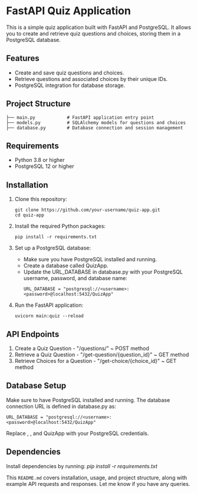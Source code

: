 # FastAPI Quiz Application

This is a simple quiz application built with FastAPI and PostgreSQL. It allows you to create and retrieve quiz questions and choices, storing them in a PostgreSQL database.

## Features

- Create and save quiz questions and choices.
- Retrieve questions and associated choices by their unique IDs.
- PostgreSQL integration for database storage.

## Project Structure

```plaintext
├── main.py            # FastAPI application entry point
├── models.py          # SQLAlchemy models for questions and choices
├── database.py        # Database connection and session management
```

## Requirements
- Python 3.8 or higher
- PostgreSQL 12 or higher


## Installation
1. Clone this repository:
   ```
   git clone https://github.com/your-username/quiz-app.git
   cd quiz-app
   ```

2. Install the required Python packages:
   ```
   pip install -r requirements.txt
   ```
3. Set up a PostgreSQL database:
   - Make sure you have PostgreSQL installed and running.
   - Create a database called QuizApp.
   - Update the URL_DATABASE in database.py with your PostgreSQL username, password, and database name:
     ```
     URL_DATABASE = "postgresql://<username>:<password>@localhost:5432/QuizApp"
     ```
4. Run the FastAPI application:
   ```
   uvicorn main:quiz --reload
   ```

## API Endpoints
1. Create a Quiz Question - "/questions/" ~ POST method
2. Retrieve a Quiz Question - "/get-question/{question_id}" ~ GET method
3. Retrieve Choices for a Question - "/get-choice/{choice_id}" ~ GET method

## Database Setup
Make sure to have PostgreSQL installed and running. The database connection URL is defined in database.py as:
```
URL_DATABASE = "postgresql://<username>:<password>@localhost:5432/QuizApp"
```
Replace <username>, <password>, and QuizApp with your PostgreSQL credentials.

## Dependencies
Install dependencies by running:
*pip install -r requirements.txt*


This `README.md` covers installation, usage, and project structure, along with example API requests and responses. Let me know if you have any queries.

